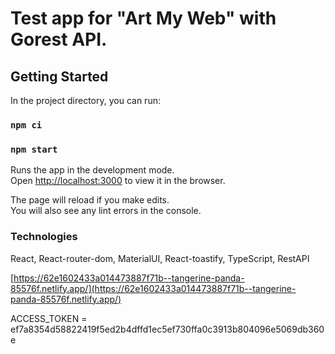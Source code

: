 # Test app for "Art My Web" with Gorest API.

## Getting Started

In the project directory, you can run:

### `npm ci`

### `npm start`

Runs the app in the development mode.\
Open [http://localhost:3000](http://localhost:3000) to view it in the browser.

The page will reload if you make edits.\
You will also see any lint errors in the console.

### Technologies

React, React-router-dom, MaterialUI, React-toastify, TypeScript, RestAPI

[https://62e1602433a014473887f71b--tangerine-panda-85576f.netlify.app/](https://62e1602433a014473887f71b--tangerine-panda-85576f.netlify.app/)


ACCESS_TOKEN = ef7a8354d58822419f5ed2b4dffd1ec5ef730ffa0c3913b804096e5069db360e
